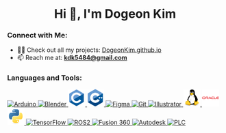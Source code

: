 <h1 align="center">Hi 👋, I'm Dogeon Kim</h1>

### Connect with Me:
- 👨‍💻 Check out all my projects: [DogeonKim.github.io](https://DogeonKim.github.io)
- 📫 Reach me at: **kdk5484@gmail.com**

### Languages and Tools:
<p align="left">
  <a href="https://www.arduino.cc/" target="_blank" rel="noreferrer"> 
    <img src="https://cdn.worldvectorlogo.com/logos/arduino-1.svg" alt="Arduino" width="40" height="40"/> 
  </a> 
  <a href="https://www.blender.org/" target="_blank" rel="noreferrer"> 
    <img src="https://download.blender.org/branding/community/blender_community_badge_white.svg" alt="Blender" width="40" height="40"/> 
  </a> 
  <a href="https://www.cprogramming.com/" target="_blank" rel="noreferrer"> 
    <img src="https://raw.githubusercontent.com/devicons/devicon/master/icons/c/c-original.svg" alt="C" width="40" height="40"/> 
  </a> 
  <a href="https://www.w3schools.com/cpp/" target="_blank" rel="noreferrer"> 
    <img src="https://raw.githubusercontent.com/devicons/devicon/master/icons/cplusplus/cplusplus-original.svg" alt="C++" width="40" height="40"/> 
  </a> 
  <a href="https://www.figma.com/" target="_blank" rel="noreferrer"> 
    <img src="https://www.vectorlogo.zone/logos/figma/figma-icon.svg" alt="Figma" width="40" height="40"/> 
  </a> 
  <a href="https://git-scm.com/" target="_blank" rel="noreferrer"> 
    <img src="https://www.vectorlogo.zone/logos/git-scm/git-scm-icon.svg" alt="Git" width="40" height="40"/> 
  </a> 
  <a href="https://www.adobe.com/in/products/illustrator.html" target="_blank" rel="noreferrer"> 
    <img src="https://www.vectorlogo.zone/logos/adobe_illustrator/adobe_illustrator-icon.svg" alt="Illustrator" width="40" height="40"/> 
  </a> 
  <a href="https://www.linux.org/" target="_blank" rel="noreferrer"> 
    <img src="https://raw.githubusercontent.com/devicons/devicon/master/icons/linux/linux-original.svg" alt="Linux" width="40" height="40"/> 
  </a> 
  <a href="https://www.oracle.com/" target="_blank" rel="noreferrer"> 
    <img src="https://raw.githubusercontent.com/devicons/devicon/master/icons/oracle/oracle-original.svg" alt="Oracle" width="40" height="40"/> 
  </a> 
  <a href="https://www.python.org" target="_blank" rel="noreferrer"> 
    <img src="https://raw.githubusercontent.com/devicons/devicon/master/icons/python/python-original.svg" alt="Python" width="40" height="40"/> 
  </a> 
  <a href="https://www.tensorflow.org" target="_blank" rel="noreferrer"> 
    <img src="https://www.vectorlogo.zone/logos/tensorflow/tensorflow-icon.svg" alt="TensorFlow" width="40" height="40"/> 
  </a>
  <a href="https://www.ros.org/" target="_blank" rel="noreferrer"> 
    <img src="https://www.vectorlogo.zone/logos/ros/ros-icon.svg" alt="ROS2" width="40" height="40"/> 
  </a>
  <a href="https://www.autodesk.com/products/fusion-360/overview" target="_blank" rel="noreferrer"> 
    <img src="https://seeklogo.com/images/F/fusion-360-logo-1E56407190-seeklogo.com.png" alt="Fusion 360" width="40" height="40"/> 
  </a>
  <a href="https://www.autodesk.com/" target="_blank" rel="noreferrer">
    <img src="https://www.vectorlogo.zone/logos/autodesk/autodesk-icon.svg" alt="Autodesk" width="40" height="40"/>
  </a>
  <a href="https://www.siemens.com/global/en/products/automation/industrial/plc.html" target="_blank" rel="noreferrer"> 
    <img src="https://www.vectorlogo.zone/logos/siemens/siemens-icon.svg" alt="PLC" width="40" height="40"/> 
  </a>
</p>
